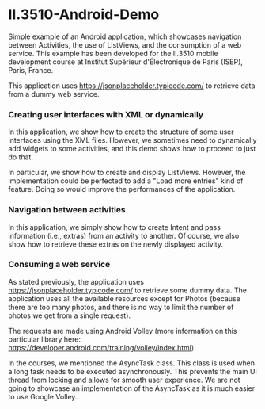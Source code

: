 # II.3510-Android-Demo
Simple example of an Android application, which showcases navigation between Activities, the use of ListViews, 
and the consumption of a web service. This example has been developed for the II.3510 mobile development course at Institut Supérieur d'Électronique de Paris (ISEP), Paris, France.

This application uses https://jsonplaceholder.typicode.com/ to retrieve data from a dummy web service.

### Creating user interfaces with XML or dynamically
In this application, we show how to create the structure of some user interfaces using the XML files. However, we sometimes 
need to dynamically add widgets to some activities, and this demo shows how to proceed to just do that.

In particular, we show how to create and display ListViews. However, the implementation could be perfected to add a
"Load more entries" kind of feature. Doing so would improve the performances of the application.

### Navigation between activities
In this application, we simply show how to create Intent and pass information (i.e., extras) from an activity to another. 
Of course, we also show how to retrieve these extras on the newly displayed activity.

### Consuming a web service
As stated previously, the application uses https://jsonplaceholder.typicode.com/ to retrieve some dummy data. The application
uses all the available resources except for Photos (because there are too many photos, and there is no way to limit the 
number of photos we get from a single request).

The requests are made using Android Volley (more information on this particular library here: 
https://developer.android.com/training/volley/index.html). 

In the courses, we mentioned the AsyncTask class. This class is used when a long task needs to be executed asynchronously. This prevents the main UI thread from locking and allows for
smooth user experience. We are not going to showcase an implementation of the AsyncTask as it is much easier to use Google Volley.

